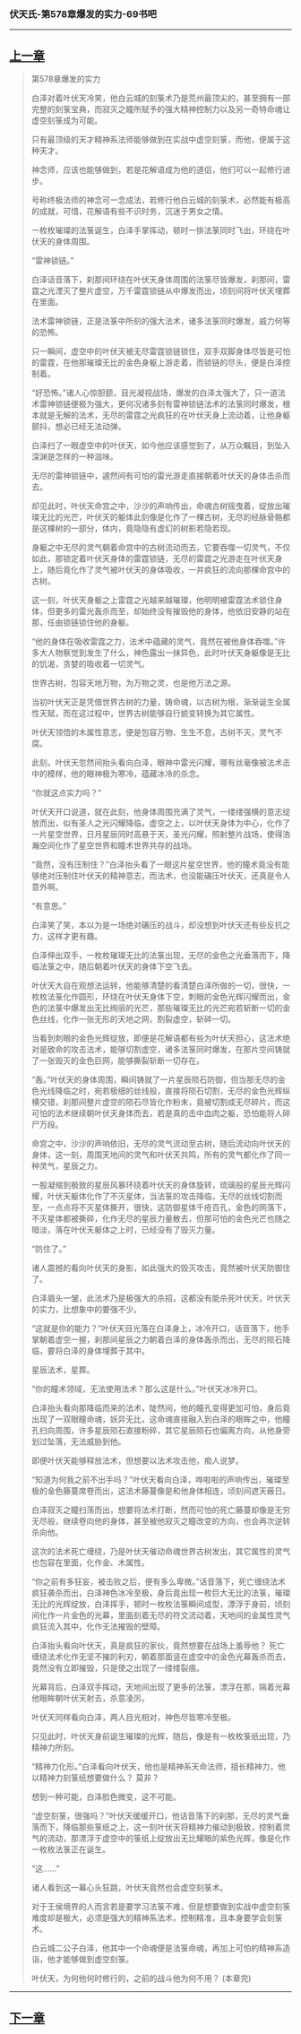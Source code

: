 ### 伏天氏-第578章爆发的实力-69书吧

--------
[上一章](./471ce08db337f350abe26142aeb1330a.md)
--------


>
>
>
>第578章爆发的实力
>
>白泽对着叶伏天冷笑，他白云城的刻箓术乃是荒州最顶尖的，甚至拥有一部完整的刻箓宝典，而寂灭之瞳所赋予的强大精神控制力以及另一奇特命魂让虚空刻箓成为可能。
>
>只有最顶级的天才精神系法师能够做到在实战中虚空刻箓，而他，便属于这种天才。
>
>神念师，应该也能够做到，若是花解语成为他的道侣，他们可以一起修行进步。
>
>号称终极法师的神念可一念成法，若修行他白云城的刻箓术，必然能有极高的成就，可惜，花解语有些不识时务，沉迷于男女之情。
>
>一枚枚璀璨的法箓诞生，白泽手掌挥动，顿时一排法箓同时飞出，环绕在叶伏天的身体周围。
>
>“雷神锁链。”
>
>白泽话音落下，刹那间环绕在叶伏天身体周围的法箓尽皆爆发，刹那间，雷霆之光湮灭了整片虚空，万千雷霆锁链从中爆发而出，顷刻间将叶伏天埋葬在里面。
>
>法术雷神锁链，正是法箓中所刻的强大法术，诸多法箓同时爆发，威力何等的恐怖。
>
>只一瞬间，虚空中的叶伏天被无尽雷霆锁链锁住，双手双脚身体尽皆是可怕的雷霆，在他那璀璨无比的金色身躯上游走着，而锁链的尽头，便是白泽控制着。
>
>“好恐怖。”诸人心惊胆颤，目光凝视战场，爆发的白泽太强大了，只一道法术雷神锁链便极为强大，更何况诸多刻有雷神锁链法术的法箓同时爆发，根本就是无解的法术，无尽的雷霆之光疯狂的在叶伏天身上流动着，让他身躯颤抖，想必已经无法动弹。
>
>白泽扫了一眼虚空中的叶伏天，如今他应该感觉到了，从万众瞩目，到坠入深渊是怎样的一种滋味。
>
>无尽的雷神锁链中，遽然间有可怕的雷光游走直接朝着叶伏天的身体击杀而去。
>
>却见此时，叶伏天命宫之中，沙沙的声响传出，命魂古树摇曳着，绽放出璀璨无比的光芒，叶伏天的躯体此刻像是化作了一棵古树，无尽的经脉骨骼都是这棵树的一部分，体内，竟隐隐有虚幻的树影若隐若现。
>
>身躯之中无尽的灵气朝着命宫中的古树流动而去，它要吞噬一切灵气，不仅如此，那锁定着叶伏天身体的雷霆锁链，无尽的雷霆之光游走在叶伏天身上，随后竟化作了灵气被叶伏天的身体吸收，一并疯狂的流向那棵命宫中的古树。
>
>这一刻，叶伏天身躯之上雷霆之光越来越璀璨，他明明被雷霆法术锁住身体，但更多的雷光轰杀而至，却始终没有摧毁他的身体，他依旧安静的站在那，任由锁链锁住他的身躯。
>
>“他的身体在吸收雷霆之力，法术中蕴藏的灵气，竟然在被他身体吞噬。”许多大人物察觉到发生了什么，神色露出一抹异色，此时叶伏天身躯像是无比的饥渴，贪婪的吸收着一切灵气。
>
>世界古树，包容天地万物，为万物之灵，也是他万法之源。
>
>当初叶伏天正是凭借世界古树的力量，铸命魂，以古树为根，渐渐诞生全属性天赋，而在这过程中，世界古树能够自行蜕变转换为其它属性。
>
>叶伏天领悟的木属性意志，便是包容万物、生生不息，古树不灭，灵气不腐。
>
>此刻，叶伏天忽然间抬头看向白泽，眼神中雷光闪耀，哪有丝毫像被法术击中的模样，他的眼神极为寒冷，蕴藏冰冷的杀念。
>
>“你就这点实力吗？”
>
>叶伏天开口说道，就在此刻，他身体周围充满了灵气，一缕缕强横的意志绽放而出，似有圣人之光闪耀降临，虚空之上，以叶伏天身体为中心，化作了一片星空世界，日月星辰同时高悬于天，圣光闪耀，照射整片战场，使得浩瀚空间化作了星空世界和瞳术世界共存的战场。
>
>“竟然，没有压制住？”白泽抬头看了一眼这片星空世界，他的瞳术竟没有能够绝对压制住叶伏天的精神意志，而法术，也没能碾压叶伏天，还真是令人意外啊。
>
>“有意思。”
>
>白泽笑了笑，本以为是一场绝对碾压的战斗，却没想到叶伏天还有些反抗之力，这样才更有趣。
>
>白泽伸出双手，一枚枚璀璨无比的法箓出现，无尽的金色之光垂落而下，降临法箓之中，随后朝着叶伏天的身体下空飞去。
>
>叶伏天大自在观想法运转，他能够清楚的看清楚白泽所做的一切，很快，一枚枚法箓化作圆形，环绕在叶伏天身体下空，刺眼的金色光辉闪耀而出，金色的法箓中爆发出无比绚丽的光芒，那些璀璨无比的光芒宛若斩断一切的金色丝线，化作一张无形的天地之网，割裂虚空，斩碎一切。
>
>当看到刺眼的金色光辉绽放，即便是花解语都有些为叶伏天担心，这法术绝对是致命的攻击法术，能够切割虚空，诸多法箓同时爆发，在那片空间铸就了一张毁灭的金色巨网，能够撕裂斩断一切存在。
>
>“轰。”叶伏天的身体周围，瞬间铸就了一片星辰陨石防御，但当那无尽的金色光线降临之时，宛若极细的丝线般，直接将陨石切割，无尽的金色光辉纵横交错，刹那间整片虚空的陨石尽皆化作粉末，竟被切割成无尽碎片，而这可怕的法术继续朝叶伏天身体而去，若是真的击中血肉之躯，恐怕能将人碎尸万段。
>
>命宫之中，沙沙的声响依旧，无尽的灵气流动至古树，随后流动向叶伏天的身体，这一刻，周围天地间的灵气和叶伏天共鸣，所有的灵气都化作了同一种灵气，星辰之力。
>
>一股凝缩到极致的星辰风暴环绕着叶伏天的身体旋转，琉璃般的星辰光辉闪耀，叶伏天躯体化作了不灭星体，当法箓的攻击降临，无尽的丝线切割而至，一点点将不灭星体撕开，很快，这防御星体千疮百孔，金色的网落下，不灭星体都被撕碎，化作无尽的星辰力量散去，但那可怕的金色光芒也随之暗淡，落在叶伏天躯体之上时，已经没有了毁灭力量。
>
>“防住了。”
>
>诸人震撼的看向叶伏天的身影，如此强大的毁灭攻击，竟然被叶伏天防御住了。
>
>白泽眉头一皱，此法术乃是极强大的杀招，这都没有能杀死叶伏天，叶伏天的实力，比想象中的要强不少。
>
>“这就是你的能力？”叶伏天目光落在白泽身上，冰冷开口，话音落下，他手掌朝着虚空一握，刹那间星辰之力朝着白泽的身体轰杀而出，无尽的陨石降临，要将白泽的身体埋葬于其中。
>
>星辰法术，星葬。
>
>“你的瞳术领域，无法使用法术？那么这是什么。”叶伏天冰冷开口。
>
>白泽抬头看向那降临而来的法术，陡然间，他的瞳孔变得更加可怕，身后竟出现了一双眼瞳命魂，妖异无比，这命魂直接融入到白泽的眼眸之中，他瞳孔扫向周围，许多星辰陨石直接粉碎，其它星辰陨石也偏离方向，从他身旁划过坠落，无法威胁到他。
>
>即便叶伏天能够释放法术，但想要以法术攻击他，痴人说梦。
>
>“知道为何我之前不出手吗？”叶伏天看向白泽，哗啦啦的声响传出，璀璨至极的金色藤蔓席卷而出，这法术藤蔓像是和他身体相连，顷刻间遮天蔽日。
>
>白泽寂灭之瞳扫荡而出，想要将法术打断，然而可怕的死亡藤蔓却像是无穷无尽般，继续卷向他的身体，甚至被他寂灭之瞳改变的方向，也会再次逆转杀向他。
>
>这次的法术死亡缠绕，乃是叶伏天催动命魂世界古树发出，其它属性的灵气也包容在里面，化作金、木属性。
>
>“你之前有多狂妄，被击败之后，便有多么卑微。”话音落下，死亡缠绕法术疯狂袭杀而出，白泽神色冰冷至极，身后竟出现一枚巨大无比的法箓，璀璨无比的光辉绽放，白泽挥手，顿时一枚枚法箓瞬间成型，漂浮于身前，顷刻间化作一片金色的光幕，里面刻着无尽的符文流动着，天地间的金属性灵气疯狂流入其中，化作无法摧毁的壁障。
>
>白泽抬头看向叶伏天，真是疯狂的家伙，竟然想要在战场上羞辱他？
>死亡缠绕法术化作无坚不摧的利刃，朝着那面竖在虚空中的金色光幕轰杀而去，竟然没有立即摧毁，只是使之出现了一缕缕裂痕。
>
>光幕背后，白泽双手挥动，天地间出现了更多的法箓，漂浮在那，隔着光幕他眼眸朝叶伏天射去，杀意凌厉。
>
>叶伏天同样看向白泽，两人目光相对，神色尽皆寒冷至极。
>
>只见此时，叶伏天身前诞生璀璨的光辉，随后，像是有一枚枚箓纸出现，乃精神力所刻。
>
>“精神力化形。”白泽看向叶伏天，他也是精神系天命法师，擅长精神力，他以精神力刻箓纸想要做什么？
>莫非？
>
>想到一种可能，白泽脸色微变，这不可能。
>
>“虚空刻箓，很强吗？”叶伏天缓缓开口，他话音落下的刹那，无尽的灵气垂落而下，降临那些箓纸之上，这一刻叶伏天将精神力催动到极致，控制着灵气的流动，那漂浮于虚空中的箓纸上绽放出无比耀眼的紫色光辉，像是化作一枚枚法箓正在诞生。
>
>“这……”
>
>诸人看到这一幕心头狂跳，叶伏天竟然也会虚空刻箓术。
>
>对于王侯境界的人而言若是要学习法箓不难，但是想要做到实战中虚空刻箓难度却是极大，必须是强大的精神系法术，控制精准，且本身要学会刻箓术。
>
>白云城二公子白泽，他其中一个命魂便是法箓命魂，再加上可怕的精神系造诣，他才能够做到虚空刻箓。
>
>叶伏天，为何他何时修行的，之前的战斗他为何不用？
>(本章完)
>
>

--------
[下一章](./d4762e899dbc40c95b6f4a3516263e22.md)
--------
